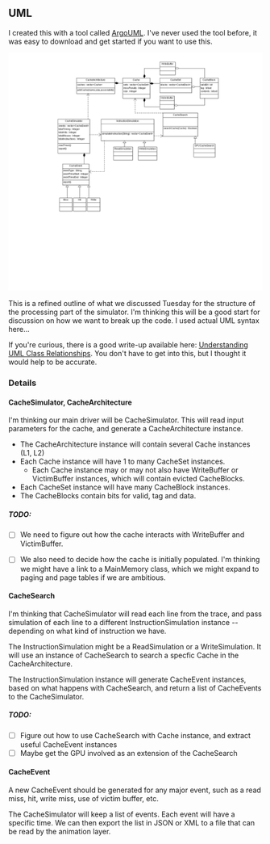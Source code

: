 ## UML
I created this with a tool called [ArgoUML](http://argouml.tigris.org/). I've never used the tool before, it was easy to download and get started if you want to use this.

![diagram](https://raw.githubusercontent.com/tmsimont/cache-simulator/master/uml/ClassDiagram.png)

This is a refined outline of what we discussed Tuesday for the structure of the processing part of the simulator. I'm thinking this will be a good start for discussion on how we want to break up the code. I used actual UML syntax here...

If you're curious, there is a good write-up available here: [Understanding UML Class Relationships](https://vaughnvernon.co/?page_id=31). You don't have to get into this, but I thought it would help to be accurate.

### Details

#### CacheSimulator, CacheArchitecture 
I'm thinking our main driver will be CacheSimulator. This will read input parameters for the cache, and generate a CacheArchitecture instance.

* The CacheArchitecture instance will contain several Cache instances (L1, L2)
* Each Cache instance will have 1 to many CacheSet instances.
  * Each Cache instance may or may not also have WriteBuffer or VictimBuffer instances, which will contain evicted CacheBlocks.
* Each CacheSet instance will have many CacheBlock instances.
* The CacheBlocks contain bits for valid, tag and data.

##### TODO:

- [ ]  We need to figure out how the cache interacts with WriteBuffer and VictimBuffer. 
- [ ]  We also need to decide how the cache is initially populated. I'm thinking we might have a link to a MainMemory class, which we might expand to paging and page tables if we are ambitious.


#### CacheSearch
I'm thinking that CacheSimulator will read each line from the trace, and pass simulation of each line to a different InstructionSimulation instance -- depending on what kind of instruction we have.

The InstructionSimulation might be a ReadSimulation or a WriteSimulation. It will use an instance of CacheSearch to search a specfic Cache in the CacheArchitecture.

The InstructionSimulation instance will generate CacheEvent instances, based on what happens with CacheSearch, and return a list of CacheEvents to the CacheSimulator.

##### TODO:
- [ ]  Figure out how to use CacheSearch with Cache instance, and extract useful CacheEvent instances
- [ ]  Maybe get the GPU involved as an extension of the CacheSearch

#### CacheEvent
A new CacheEvent should be generated for any major event, such as a read miss, hit, write miss, use of victim buffer, etc.

The CacheSimulator will keep a list of events. Each event will have a specific time. We can then export the list in JSON or XML to a file that can be read by the animation layer.

